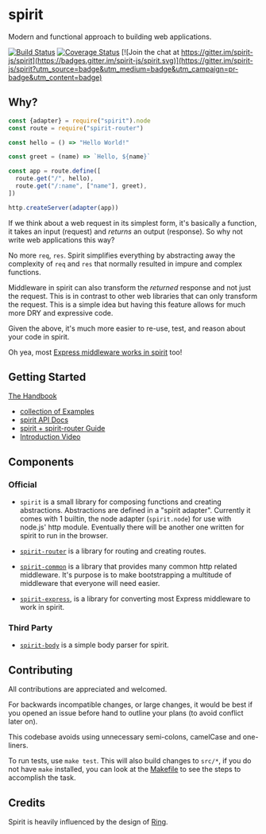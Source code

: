 # spirit

Modern and functional approach to building web applications.

[![Build Status](https://travis-ci.org/spirit-js/spirit.svg?branch=master)](https://travis-ci.org/spirit-js/spirit)
[![Coverage Status](https://coveralls.io/repos/github/spirit-js/spirit/badge.svg?branch=master)](https://coveralls.io/github/spirit-js/spirit?branch=master)
[![Join the chat at https://gitter.im/spirit-js/spirit](https://badges.gitter.im/spirit-js/spirit.svg)](https://gitter.im/spirit-js/spirit?utm_source=badge&utm_medium=badge&utm_campaign=pr-badge&utm_content=badge)

## Why?

```js
const {adapter} = require("spirit").node
const route = require("spirit-router")

const hello = () => "Hello World!"

const greet = (name) => `Hello, ${name}`

const app = route.define([
  route.get("/", hello),
  route.get("/:name", ["name"], greet),
])

http.createServer(adapter(app))
```

If we think about a web request in its simplest form, it's basically a function, it takes an input (request) and _returns_ an output (response). So why not write web applications this way?

No more `req`, `res`. Spirit simplifies everything by abstracting away the complexity of `req` and `res` that normally resulted in impure and complex functions.

Middleware in spirit can also transform the _returned_ response and not just the request. This is in contrast to other web libraries that can only transform the request. This is a simple idea but having this feature allows for much more DRY and expressive code.

Given the above, it's much more easier to re-use, test, and reason about your code in spirit.

Oh yea, most [Express middleware works in spirit](https://github.com/spirit-js/spirit-express) too!

## Getting Started

[The Handbook](http://spirit.function.run/)

- [collection of Examples](https://github.com/spirit-js/examples)
- [spirit API Docs](docs/api)
- [spirit + spirit-router Guide](https://github.com/spirit-js/spirit-router/tree/master/docs/Guide.md)
- [Introduction Video](https://www.youtube.com/watch?v=YvxLBd12ZX8&list=PLHw25bReXDKvHd-5mCjMxVkgDvWrx5IFY)

## Components

### Official

- `spirit` is a small library for composing functions and creating abstractions. Abstractions are defined in a "spirit adapter". Currently it comes with 1 builtin, the node adapter (`spirit.node`) for use with node.js' http module. Eventually there will be another one written for spirit to run in the browser.

- [`spirit-router`](https://github.com/spirit-js/spirit-router) is a library for routing and creating routes.

- [`spirit-common`](https://github.com/spirit-js/spirit-common) is a library that provides many common http related middleware. It's purpose is to make bootstrapping a multitude of middleware that everyone will need easier.

- [`spirit-express`](https://github.com/spirit-js/spirit-express), is a library for converting most Express middleware to work in spirit.

### Third Party

- [`spirit-body`](https://github.com/dodekeract/spirit-body) is a simple body parser for spirit.

## Contributing

All contributions are appreciated and welcomed.

For backwards incompatible changes, or large changes, it would be best if you opened an issue before hand to outline your plans (to avoid conflict later on).

This codebase avoids using unnecessary semi-colons, camelCase and one-liners.

To run tests, use `make test`. This will also build changes to `src/*`, if you do not have `make` installed, you can look at the [Makefile](/Makefile) to see the steps to accomplish the task.

## Credits

Spirit is heavily influenced by the design of [Ring](https://github.com/ring-clojure/ring).
